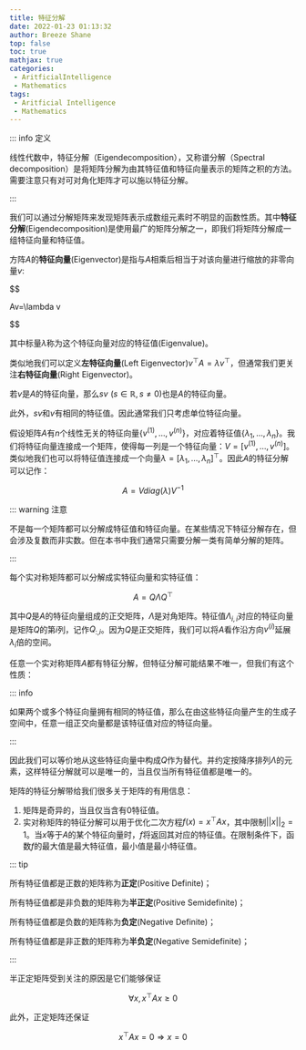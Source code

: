 ```yaml
---
title: 特征分解
date: 2022-01-23 01:13:32
author: Breeze Shane
top: false
toc: true
mathjax: true
categories: 
 - AritficialIntelligence
 - Mathematics
tags: 
 - Aritficial Intelligence
 - Mathematics
---
```


::: info 定义

线性代数中，特征分解（Eigendecomposition），又称谱分解（Spectral decomposition）是将矩阵分解为由其特征值和特征向量表示的矩阵之积的方法。需要注意只有对可对角化矩阵才可以施以特征分解。

:::

我们可以通过分解矩阵来发现矩阵表示成数组元素时不明显的函数性质。其中**特征分解**(Eigendecomposition)是使用最广的矩阵分解之一，即我们将矩阵分解成一组特征向量和特征值。

方阵$A$的**特征向量**(Eigenvector)是指与$A$相乘后相当于对该向量进行缩放的非零向量$v$:

$$

Av=\lambda v

$$

其中标量$\lambda$称为这个特征向量对应的特征值(Eigenvalue)。

类似地我们可以定义**左特征向量**(Left Eigenvector)$v^\top A=\lambda v^\top$，但通常我们更关注**右特征向量**(Right Eigenvector)。

若$v$是$A$的特征向量，那么$sv \,\, (s \in \mathbb{R}, \, s \neq 0)$也是$A$的特征向量。

此外，$sv$和$v$有相同的特征值。因此通常我们只考虑单位特征向量。

假设矩阵$A$有$n$个线性无关的特征向量$\{ v^{(1)}, \dots, v^{(n)} \}$，对应着特征值$\{ \lambda_1, \dots, \lambda_n \}$。我们将特征向量连接成一个矩阵，使得每一列是一个特征向量：$V=[v^(1), \dots , v^{(n)}]$。类似地我们也可以将特征值连接成一个向量$\lambda=[\lambda_1,\dots,\lambda_n]^\top$。因此$A$的特征分解可以记作：

$$
A=Vdiag(\lambda)V^{-1}
$$

::: warning 注意

不是每一个矩阵都可以分解成特征值和特征向量。在某些情况下特征分解存在，但会涉及复数而非实数。但在本书中我们通常只需要分解一类有简单分解的矩阵。

:::

每个实对称矩阵都可以分解成实特征向量和实特征值：

$$
A=Q\Lambda Q^\top
$$

其中$Q$是$A$的特征向量组成的正交矩阵，$\Lambda$是对角矩阵。特征值$\Lambda_{i,i}$对应的特征向量是矩阵$Q$的第$i$列，记作$Q_{:,i}$。因为$Q$是正交矩阵，我们可以将$A$看作沿方向$v^{(i)}$延展$\lambda_i$倍的空间。

任意一个实对称矩阵$A$都有特征分解，但特征分解可能结果不唯一，但我们有这个性质：

::: info

如果两个或多个特征向量拥有相同的特征值，那么在由这些特征向量产生的生成子空间中，任意一组正交向量都是该特征值对应的特征向量。

:::

因此我们可以等价地从这些特征向量中构成$Q$作为替代。并约定按降序排列$\Lambda$的元素，这样特征分解就可以是唯一的，当且仅当所有特征值都是唯一的。

矩阵的特征分解带给我们很多关于矩阵的有用信息：

1. 矩阵是奇异的，当且仅当含有0特征值。
2. 实对称矩阵的特征分解可以用于优化二次方程$f(x)=x^\top Ax$，其中限制$||x||_2=1$。当$x$等于$A$的某个特征向量时，$f$将返回其对应的特征值。在限制条件下，函数$f$的最大值是最大特征值，最小值是最小特征值。

::: tip

所有特征值都是正数的矩阵称为**正定**(Positive Definite)；

所有特征值都是非负数的矩阵称为**半正定**(Positive Semidefinite)；

所有特征值都是负数的矩阵称为**负定**(Negative Definite)；

所有特征值都是非正数的矩阵称为**半负定**(Negative Semidefinite)；

:::

半正定矩阵受到关注的原因是它们能够保证

$$
\forall x, x^\top Ax \geqslant 0
$$

此外，正定矩阵还保证

$$
x^\top Ax = 0 \Rightarrow x=0
$$